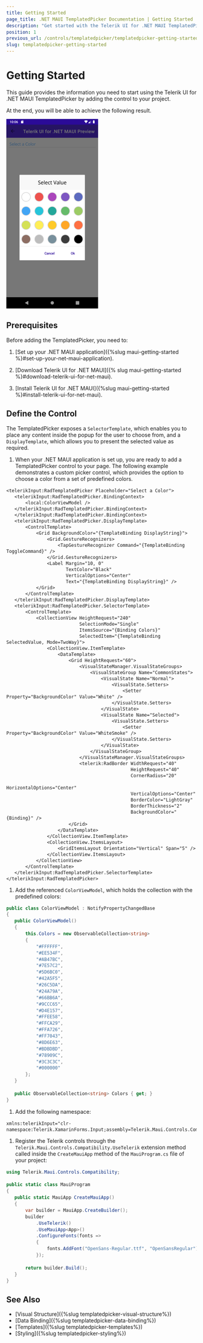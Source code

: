 ```yaml
---
title: Getting Started
page_title: .NET MAUI TemplatedPicker Documentation | Getting Started
description: "Get started with the Telerik UI for .NET MAUI TemplatedPicker and add the control to your .NET MAUI project."
position: 1
previous_url: /controls/templatedpicker/templatedpicker-getting-started
slug: templatedpicker-getting-started
---
```


# Getting Started

This guide provides the information you need to start using the Telerik UI for .NET MAUI TemplatedPicker by adding the control to your project.

At the end, you will be able to achieve the following result.

![TemplatedPicker Getting Started](images/templatedpicker_getting_started.png)

## Prerequisites

Before adding the TemplatedPicker, you need to:

1. [Set up your .NET MAUI application]({%slug maui-getting-started %}#set-up-your-net-maui-application).

1. [Download Telerik UI for .NET MAUI]({% slug maui-getting-started %}#download-telerik-ui-for-net-maui).

1. [Install Telerik UI for .NET MAUI]({%slug maui-getting-started %}#install-telerik-ui-for-net-maui).

## Define the Control

The TemplatedPicker exposes a `SelectorTemplate`, which enables you to place any content inside the popup for the user to choose from, and a `DisplayTemplate`, which allows you to present the selected value as required.

1. When your .NET MAUI application is set up, you are ready to add a TemplatedPicker control to your page. The following example demonstrates a custom picker control, which provides the option to choose a color from a set of predefined colors.

 ```XAML
<telerikInput:RadTemplatedPicker Placeholder="Select a Color">
	<telerikInput:RadTemplatedPicker.BindingContext>
        <local:ColorViewModel />
    </telerikInput:RadTemplatedPicker.BindingContext>
    </telerikInput:RadTemplatedPicker.BindingContext>
	<telerikInput:RadTemplatedPicker.DisplayTemplate>
		<ControlTemplate>
			<Grid BackgroundColor="{TemplateBinding DisplayString}">
				<Grid.GestureRecognizers>
					<TapGestureRecognizer Command="{TemplateBinding ToggleCommand}" />
				</Grid.GestureRecognizers>
				<Label Margin="10, 0"
					   TextColor="Black"
					   VerticalOptions="Center"
					   Text="{TemplateBinding DisplayString}" />
			</Grid>
		</ControlTemplate>
	</telerikInput:RadTemplatedPicker.DisplayTemplate>
	<telerikInput:RadTemplatedPicker.SelectorTemplate>
		<ControlTemplate>
			<CollectionView HeightRequest="240"
							SelectionMode="Single"
							ItemsSource="{Binding Colors}"
							SelectedItem="{TemplateBinding SelectedValue, Mode=TwoWay}">
				<CollectionView.ItemTemplate>
					<DataTemplate>
						<Grid HeightRequest="60">
							<VisualStateManager.VisualStateGroups>
								<VisualStateGroup Name="CommonStates">
									<VisualState Name="Normal">
										<VisualState.Setters>
											<Setter Property="BackgroundColor" Value="White" />
										</VisualState.Setters>
									</VisualState>
									<VisualState Name="Selected">
										<VisualState.Setters>
											<Setter Property="BackgroundColor" Value="WhiteSmoke" />
										</VisualState.Setters>
									</VisualState>
								</VisualStateGroup>
							</VisualStateManager.VisualStateGroups>
							<telerik:RadBorder WidthRequest="40"
											   HeightRequest="40"
											   CornerRadius="20"
											   HorizontalOptions="Center"
											   VerticalOptions="Center"
											   BorderColor="LightGray"
											   BorderThickness="2"
											   BackgroundColor="{Binding}" />
						</Grid>
					</DataTemplate>
				</CollectionView.ItemTemplate>
				<CollectionView.ItemsLayout>
					<GridItemsLayout Orientation="Vertical" Span="5" />
				</CollectionView.ItemsLayout>
			</CollectionView>
		</ControlTemplate>
	</telerikInput:RadTemplatedPicker.SelectorTemplate>
</telerikInput:RadTemplatedPicker>
 ```

1. Add the referenced `ColorViewModel`, which holds the collection with the predefined colors:

 ```C#
 public class ColorViewModel : NotifyPropertyChangedBase
 {
	public ColorViewModel()
	{
		this.Colors = new ObservableCollection<string>
		{
			"#FFFFFF",
			"#EE534F",
			"#AB47BC",
			"#7E57C2",
			"#5D6BC0",
			"#42A5F5",
			"#26C5DA",
			"#24A79A",
			"#66BB6A",
			"#9CCC65",
			"#D4E157",
			"#FFEE58",
			"#FFCA29",
			"#FFA726",
			"#FF7043",
			"#8D6E63",
			"#BDBDBD",
			"#78909C",
			"#3C3C3C",
			"#000000"
		};
	}

	public ObservableCollection<string> Colors { get; }
 }
 ```

1. Add the following namespace:

 ```XAML
xmlns:telerikInput="clr-namespace:Telerik.XamarinForms.Input;assembly=Telerik.Maui.Controls.Compatibility"
 ```

1. Register the Telerik controls through the `Telerik.Maui.Controls.Compatibility.UseTelerik` extension method called inside the `CreateMauiApp` method of the `MauiProgram.cs` file of your project:

 ```C#
 using Telerik.Maui.Controls.Compatibility;

 public static class MauiProgram
 {
	public static MauiApp CreateMauiApp()
	{
		var builder = MauiApp.CreateBuilder();
		builder
			.UseTelerik()
			.UseMauiApp<App>()
			.ConfigureFonts(fonts =>
			{
				fonts.AddFont("OpenSans-Regular.ttf", "OpenSansRegular");
			});

		return builder.Build();
	}
 }           
 ```           

## See Also

- [Visual Structure]({%slug templatedpicker-visual-structure%})
- [Data Binding]({%slug templatedpicker-data-binding%})
- [Templates]({%slug templatedpicker-templates%})
- [Styling]({%slug templatedpicker-styling%})

